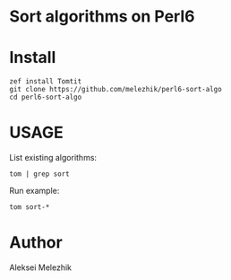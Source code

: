 # Sort algorithms on Perl6

# Install

    zef install Tomtit
    git clone https://github.com/melezhik/perl6-sort-algo
    cd perl6-sort-algo

# USAGE

List existing algorithms:

    tom | grep sort

Run example:

    tom sort-*

# Author

Aleksei Melezhik

